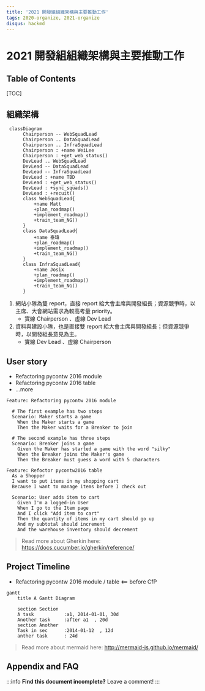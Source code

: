 ```yaml
---
title: '2021 開發組組織架構與主要推動工作'
tags: 2020-organize, 2021-organize
disqus: hackmd
---
```


2021 開發組組織架構與主要推動工作
============================


## Table of Contents

[TOC]

## 組織架構

```mermaid
 classDiagram
      Chairperson -- WebSquadLead
      Chairperson .. DataSquadLead
      Chairperson .. InfraSquadLead
      Chairperson : +name WeiLee
      Chairperson : +get_web_status()
      DevLead .. WebSquadLead
      DevLead -- DataSquadLead
      DevLead -- InfraSquadLead
      DevLead : +name TBD
      DevLead : +get_web_status()
      DevLead : +sync_squads()
      DevLead : +recuit()
      class WebSquadLead{
          +name Matt
          +plan_roadmap()
          +implement_roadmap()
          +train_team_NG()
      }
      class DataSquadLead{
          +name 泰瑋
          +plan_roadmap()
          +implement_roadmap()
          +train_team_NG()
      }
      class InfraSquadLead{
          +name Josix
          +plan_roadmap()
          +implement_roadmap()
          +train_team_NG()
      }
```

1. 網站小隊為雙 report，直接 report 給大會主席與開發組長；資源競爭時，以主席、大會網站需求為較高考量 priority。
    - 實線 Chairperson 、虛線 Dev Lead 
2. 資料與建設小隊，也是直接雙 report 給大會主席與開發組長；但資源競爭時，以開發組長意見為主。
    - 實線 Dev Lead 、虛線 Chairperson


User story
---

- Refactoring pycontw 2016 module
- Refactoring pycontw 2016 table
- ...more

```gherkin=
Feature: Refactoring pycontw 2016 module

  # The first example has two steps
  Scenario: Maker starts a game
    When the Maker starts a game
    Then the Maker waits for a Breaker to join

  # The second example has three steps
  Scenario: Breaker joins a game
    Given the Maker has started a game with the word "silky"
    When the Breaker joins the Maker's game
    Then the Breaker must guess a word with 5 characters
```



```gherkin=
Feature: Refoctor pycontw2016 table
  As a Shopper
  I want to put items in my shopping cart
  Because I want to manage items before I check out

  Scenario: User adds item to cart
    Given I'm a logged-in User
    When I go to the Item page
    And I click "Add item to cart"
    Then the quantity of items in my cart should go up
    And my subtotal should increment
    And the warehouse inventory should decrement
```

> Read more about Gherkin here: https://docs.cucumber.io/gherkin/reference/


Project Timeline
---

- Refactoring pycontw 2016 module / table <== before CfP


```mermaid
gantt
    title A Gantt Diagram

    section Section
    A task           :a1, 2014-01-01, 30d
    Another task     :after a1  , 20d
    section Another
    Task in sec      :2014-01-12  , 12d
    anther task      : 24d
```

> Read more about mermaid here: http://mermaid-js.github.io/mermaid/

## Appendix and FAQ

:::info
**Find this document incomplete?** Leave a comment!
:::


